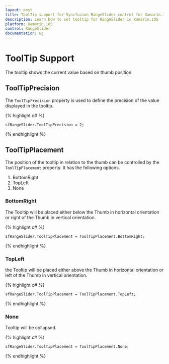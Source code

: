 ```yaml
---
layout: post
title: ToolTip support for Syncfusion RangeSlider control for Xamarin.iOS
description: Learn how to set tooltip for RangeSlider in Xamarin.iOS
platform: Xamarin.iOS
control: RangeSlider
documentation: ug
---
```


# ToolTip Support

The tooltip shows the current value based on thumb position.

## ToolTipPrecision

The `ToolTipPrecision` property is used to define the precision of the value displayed in the tooltip.

{% highlight c# %}

	sfRangeSlider.ToolTipPrecision = 2;
	
{% endhighlight %}

## ToolTipPlacement

The position of the tooltip in relation to the thumb can be controlled by the `ToolTipPlacement` property. It has the following options.

1. BottomRight
2. TopLeft
3. None

### BottomRight

The Tooltip will be placed either below the Thumb in horizontal orientation or right of the Thumb in vertical orientation.

{% highlight c# %}

	sfRangeSlider.ToolTipPlacement = ToolTipPlacement.BottomRight;
	
{% endhighlight %}

### TopLeft

the Tooltip will be placed either above the Thumb in horizontal orientation or left of the Thumb in vertical orientation.

{% highlight c# %}

	sfRangeSlider.ToolTipPlacement = ToolTipPlacement.TopLeft;
	
{% endhighlight %}

### None

Tooltip will be collapsed.

{% highlight c# %}

	sfRangeSlider.ToolTipPlacement = ToolTipPlacement.None;
	
{% endhighlight %}



